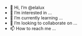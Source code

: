 - 👋 Hi, I’m @elalux
- 👀 I’m interested in ...
- 🌱 I’m currently learning ...
- 💞️ I’m looking to collaborate on ...
- 📫 How to reach me ...

<!---
elalux/elalux is a ✨ special ✨ repository because its `README.md` (this file) appears on your GitHub profile.
You can click the Preview link to take a look at your changes.
--->
